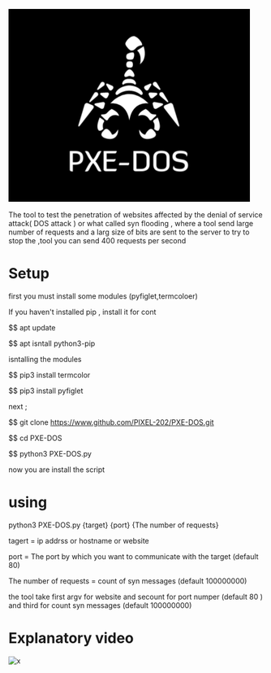 ![x-word](logo.png)



The tool to 
test the 
penetration 
of websites 
affected by 
the denial 
of service 
attack( DOS attack )
or what called 
syn flooding
, where a
tool send
large number
of requests 
and a larg 
size of bits
are sent to 
the server 
to try to 
stop the ,tool
you can send
400 requests
per second

# Setup 

first you must install some modules (pyfiglet,termcoloer) 

If you haven't installed pip , install it for cont 

$$ apt update

$$ apt isntall python3-pip

isntalling the modules 

$$ pip3 install termcolor

$$ pip3 install pyfiglet 

next ; 

  $$ git clone https://www.github.com/PIXEL-202/PXE-DOS.git

  $$ cd PXE-DOS

  $$ python3 PXE-DOS.py 

now you are install the script 

# using

   python3 PXE-DOS.py {target} {port} {The number of requests}
 
 tagert = ip addrss or hostname or website 
 
 port  = The port by which you want to communicate with the target (default 80)  
 
 The number of requests = count of syn messages (default 100000000)
 
the tool take first argv for website
and secount for port numper (default 80 )  and third for count syn messages (default 100000000) 

# Explanatory video

![x](xx.gif)
